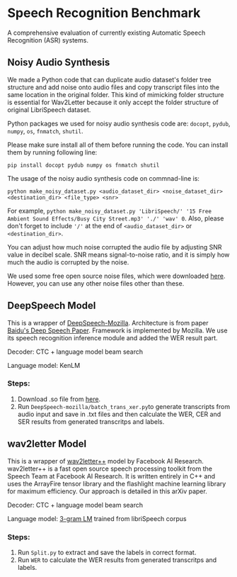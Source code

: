 # Speech Recognition Benchmark

A comprehensive evaluation of currently existing Automatic Speech Recognition (ASR) systems.



## Noisy Audio Synthesis
We made a Python code that can duplicate audio dataset's folder tree structure and add noise onto audio files and copy transcript files into the same location in the original folder. This kind of mimicking folder structure is essential for Wav2Letter because it only accept the folder structure of original LibriSpeech dataset.

Python packages we used for noisy audio synthesis code are: `docopt`, `pydub`, `numpy`, `os`, `fnmatch`, `shutil`.

Please make sure install all of them before running the code. You can install them by running following line:
```
pip install docopt pydub numpy os fnmatch shutil
```

The usage of the noisy audio synthesis code on commnad-line is:
```
python make_noisy_dataset.py <audio_dataset_dir> <noise_dataset_dir> <destination_dir> <file_type> <snr>
```
For example, `python make_noisy_dataset.py 'LibriSpeech/' '15 Free Ambient Sound Effects/Busy City Street.mp3' './' 'wav' 0`. Also, please don't forget to include `'/'` at the end of `<audio_dataset_dir>` or `<destination_dir>`.

You can adjust how much noise corrupted the audio file by adjusting SNR value in decibel scale. SNR means signal-to-noise ratio, and it is simply how much the audio is corrupted by the noise. 

We used some free open source noise files, which were downloaded [here](http://pbblogassets.s3.amazonaws.com/uploads/2016/09/15-Free-Ambient-Sound-Effects.zip). However, you can use any other noise files other than these.


## DeepSpeech Model
This is a wrapper of [DeepSpeech-Mozilla](https://github.com/mozilla/DeepSpeech). Architecture is from paper [Baidu's Deep Speech Paper](https://arxiv.org/abs/1412.5567). Framework is implemented by Mozilla. We use its speech recognition inference module and added the WER result part.

Decoder: CTC + language model beam search

Language model: KenLM

### Steps:
1. Download .so file from [here](https://drive.google.com/file/d/1c2o3P9OY87S6vCpJO2KCKRQQAhOO_gHb/view?usp=sharing).
2. Run `DeepSpeech-mozilla/batch_trans_xer.py`to generate transcripts from audio input and save in .txt files and then calculate the WER, CER and SER results from generated transcritps and labels.


## wav2letter Model
This is a wrapper of [wav2letter++](https://github.com/facebookresearch/wav2letter) model by Facebook AI Research. wav2letter++ is a fast open source speech processing toolkit from the Speech Team at Facebook AI Research. It is written entirely in C++ and uses the ArrayFire tensor library and the flashlight machine learning library for maximum efficiency. Our approach is detailed in this arXiv paper.

Decoder: CTC + language model beam search

Language model: [3-gram LM](http://www.openslr.org/resources/11/3-gram.arpa.gz) trained from libriSpeech corpus

### Steps:
1. Run `Split.py` to extract and save the labels in correct format.
2. Run `WER` to calculate the WER results from generated transcritps and labels.

